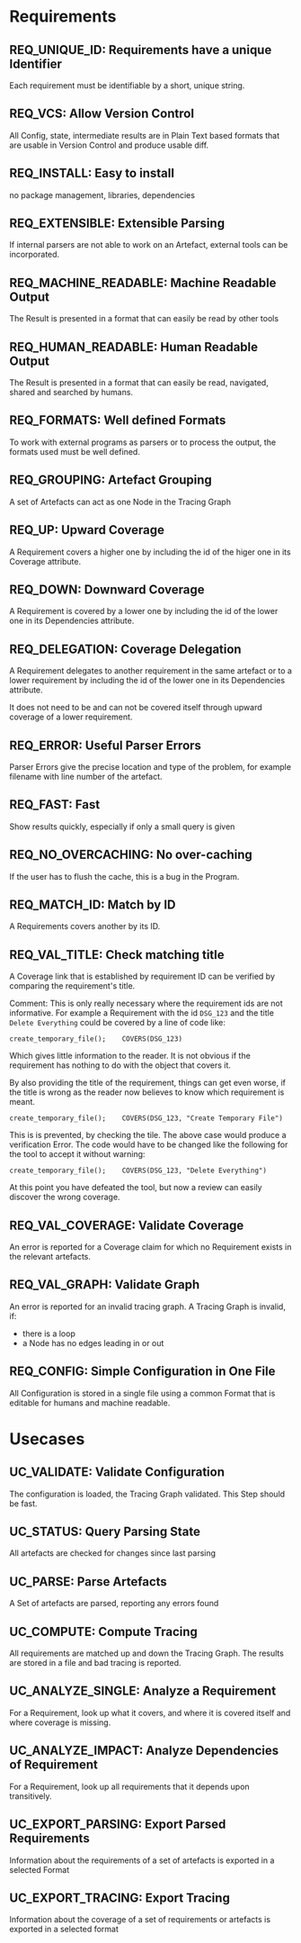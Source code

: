 
# Requirements

## REQ_UNIQUE_ID: Requirements have a unique Identifier

Each requirement must be identifiable by a short, unique string.

## REQ_VCS: Allow Version Control


All Config, state, intermediate results are in Plain Text based formats that are usable in
Version Control and produce usable diff.

## REQ_INSTALL: Easy to install

no package management, libraries, dependencies


## REQ_EXTENSIBLE: Extensible Parsing

If internal parsers are not able to work on an Artefact, external tools can be
incorporated.

## REQ_MACHINE_READABLE: Machine Readable Output

The Result is presented in a format that can easily be read by other tools

## REQ_HUMAN_READABLE: Human Readable Output

The Result is presented in a format that can easily be read, navigated, shared
and searched by humans.

## REQ_FORMATS: Well defined Formats

To work with external programs as parsers or to process the output, the formats used must be well
defined.

## REQ_GROUPING: Artefact Grouping

A set of Artefacts can act as one Node in the Tracing Graph

## REQ_UP: Upward Coverage

A Requirement covers a higher one by including the id of the higer one in its
Coverage attribute.

## REQ_DOWN: Downward Coverage


A Requirement is covered by a lower one by including the id of the lower one in
its Dependencies attribute.

## REQ_DELEGATION: Coverage Delegation

A Requirement delegates to another requirement in the same artefact or to
a lower requirement by including the id of the lower one in
its Dependencies attribute.

It does not need to be and can not be covered itself through upward coverage of a lower
requirement.

## REQ_ERROR: Useful Parser Errors

Parser Errors give the precise location and type of the problem, for example filename with
line number of the artefact.

## REQ_FAST: Fast

Show results quickly, especially if only a small query is given

## REQ_NO_OVERCACHING: No over-caching

If the user has to flush the cache, this is a bug in the Program.


## REQ_MATCH_ID: Match by ID

A Requirements covers another by its ID.

## REQ_VAL_TITLE: Check matching title

A Coverage link that is established by requirement ID can be verified by
comparing the requirement's title.

Comment:
This is only really necessary where the requirement ids are not informative.
For example a Requirement with the id `DSG_123` and the title `Delete Everything`
could be covered by a line of code like:

    create_temporary_file();    COVERS(DSG_123)

Which gives little information to the reader. It is not obvious if the
requirement has nothing to do with the object that covers it.

By also providing the title of the requirement, things can get even worse, if
the title is wrong as the reader now believes to know which requirement is
meant.

    create_temporary_file();    COVERS(DSG_123, "Create Temporary File")

This is is prevented, by checking the tile. The above case would produce
a verification Error. The code would have to be changed like the following for
the tool to accept it without warning:

    create_temporary_file();    COVERS(DSG_123, "Delete Everything")

At this point you have defeated the tool, but now a review can easily discover
the wrong coverage.


## REQ_VAL_COVERAGE: Validate Coverage

An error is reported for a Coverage claim for which no Requirement exists in the
relevant artefacts.

## REQ_VAL_GRAPH: Validate Graph

An error is reported for an invalid tracing graph. A Tracing Graph is invalid,
if:
*   there is a loop
*   a Node has no edges leading in or out


##  REQ_CONFIG: Simple Configuration in One File

All Configuration is stored in a single file using a common Format that is
editable for humans and machine readable.

# Usecases

## UC_VALIDATE: Validate Configuration

The configuration is loaded, the Tracing Graph validated. This Step should be fast.

## UC_STATUS: Query Parsing State

All artefacts are checked for changes since last parsing

## UC_PARSE: Parse Artefacts

A Set of artefacts are parsed, reporting any errors found

## UC_COMPUTE: Compute Tracing

All requirements are matched up and down the Tracing Graph. The results are
stored in a file and bad tracing is reported.

## UC_ANALYZE_SINGLE: Analyze a Requirement

For a Requirement, look up what it covers, and where it is covered itself and
where coverage is missing.

## UC_ANALYZE_IMPACT: Analyze Dependencies of Requirement

For a Requirement, look up all requirements that it depends upon transitively.

## UC_EXPORT_PARSING: Export Parsed Requirements

Information about the requirements of a set of artefacts is exported in
a selected Format

## UC_EXPORT_TRACING: Export Tracing

Information about the coverage of a set of requirements or artefacts is exported
in a selected format
